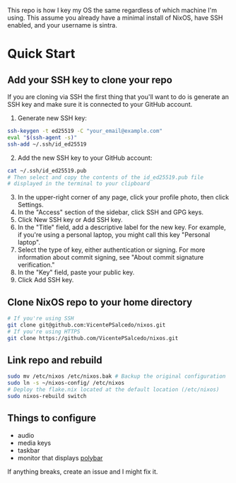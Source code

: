 This repo is how I key my OS the same regardless of which machine I'm using. This assume you already have a minimal install of NixOS, have SSH enabled, and your username is sintra.
# Quick Start
## Add your SSH key to clone your repo
If you are cloning via SSH the first thing that you'll want to do is generate an SSH key and make sure it is connected to your GitHub account.
1. Generate new SSH key:
```bash
ssh-keygen -t ed25519 -C "your_email@example.com"
eval "$(ssh-agent -s)"
ssh-add ~/.ssh/id_ed25519
```
2. Add the new SSH key to your GitHub account:
```bash
cat ~/.ssh/id_ed25519.pub
# Then select and copy the contents of the id_ed25519.pub file
# displayed in the terminal to your clipboard
```
3. In the upper-right corner of any page, click your profile photo, then click Settings.
4. In the "Access" section of the sidebar, click SSH and GPG keys.
5. Click New SSH key or Add SSH key.
6. In the "Title" field, add a descriptive label for the new key. For example, if you're using a personal laptop, you might call this key "Personal laptop".
7. Select the type of key, either authentication or signing. For more information about commit signing, see "About commit signature verification."
8. In the "Key" field, paste your public key.
9. Click Add SSH key.
## Clone NixOS repo to your home directory
```bash
# If you're using SSH
git clone git@github.com:VicentePSalcedo/nixos.git
# If you're using HTTPS
git clone https://github.com/VicentePSalcedo/nixos.git
```
## Link repo and rebuild
```bash
sudo mv /etc/nixos /etc/nixos.bak # Backup the original configuration
sudo ln -s ~/nixos-config/ /etc/nixos
# Deploy the flake.nix located at the default location (/etc/nixos)
sudo nixos-rebuild switch
```
## Things to configure
- audio
- media keys
- taskbar
- monitor that displays [polybar](./home/ploybar/default.nix) 


If anything breaks, create an issue and I might fix it.
